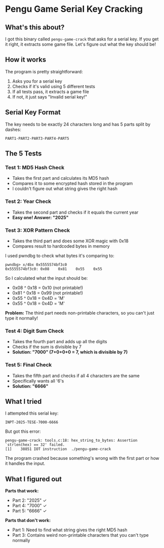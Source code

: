 # Pengu Game Serial Key Cracking

## What's this about?

I got this binary called `pengu-game-crack` that asks for a serial key. If you get it right, it extracts some game file. Let's figure out what the key should be!

## How it works

The program is pretty straightforward:

1. Asks you for a serial key
2. Checks if it's valid using 5 different tests
3. If all tests pass, it extracts a game file
4. If not, it just says "Invalid serial key!"

## Serial Key Format

The key needs to be exactly 24 characters long and has 5 parts split by dashes:

```
PART1-PART2-PART3-PART4-PART5
```

## The 5 Tests

### Test 1: MD5 Hash Check

- Takes the first part and calculates its MD5 hash
- Compares it to some encrypted hash stored in the program
- I couldn't figure out what string gives the right hash

### Test 2: Year Check

- Takes the second part and checks if it equals the current year
- **Easy one! Answer: "2025"**

### Test 3: XOR Pattern Check

- Takes the third part and does some XOR magic with 0x18
- Compares result to hardcoded bytes in memory

I used pwndbg to check what bytes it's comparing to:

```
pwndbg> x/4bx 0x5555574bf3c0
0x5555574bf3c0: 0x08    0x81    0x55    0x55
```

So I calculated what the input should be:

- 0x08 ^ 0x18 = 0x10 (not printable!)
- 0x81 ^ 0x18 = 0x99 (not printable!)
- 0x55 ^ 0x18 = 0x4D = 'M'
- 0x55 ^ 0x18 = 0x4D = 'M'

**Problem:** The third part needs non-printable characters, so you can't just type it normally!

### Test 4: Digit Sum Check

- Takes the fourth part and adds up all the digits
- Checks if the sum is divisible by 7
- **Solution: "7000" (7+0+0+0 = 7, which is divisible by 7)**

### Test 5: Final Check

- Takes the fifth part and checks if all 4 characters are the same
- Specifically wants all '6's
- **Solution: "6666"**

## What I tried

I attempted this serial key:

```
INPT-2025-TESE-7000-6666
```

But got this error:

```
pengu-game-crack: tools.c:18: hex_string_to_bytes: Assertion `strlen(hex) == 32' failed.
[1]    38851 IOT instruction  ./pengu-game-crack
```

The program crashed because something's wrong with the first part or how it handles the input.

## What I figured out

**Parts that work:**

- Part 2: "2025" ✓
- Part 4: "7000" ✓
- Part 5: "6666" ✓

**Parts that don't work:**

- Part 1: Need to find what string gives the right MD5 hash
- Part 3: Contains weird non-printable characters that you can't type normally

